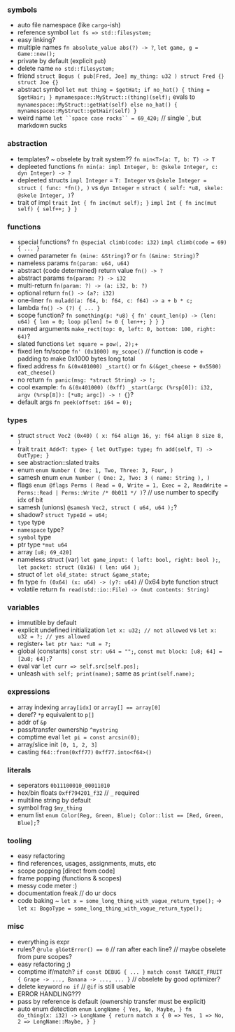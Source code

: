### symbols
- auto file namespace (like `cargo`-ish)
- reference symbol `let fs => std::filesystem;`
- easy linking?
- multiple names `fn absolute_value abs(?) -> ?`, `let game, g = Game::new();`
- private by default (explicit `pub`)
- delete name `no std::filesystem;`
- friend `struct Bogus ( pub[Fred, Joe] my_thing: u32 ) struct Fred {} struct Joe {}`
- abstract symbol `let mut thing = $getHat; if no_hat() { thing = $getHair; } mynamespace::MyStruct::(thing)(self);` evals to `mynamespace::MyStruct::getHat(self) else no_hat() { mynamespace::MyStruct::getHair(self) }`
- weird name `let ``space case rocks`` = 69_420;` // single `, but markdown sucks
### abstraction
- templates? ~ obselete by trait system?? `fn min<T>(a: T, b: T) -> T`
- depleeted functions `fn min(a: impl Integer, b: @skele Integer, c: dyn Integer) -> ?`
- depleeted structs `impl Integer` = `T: Integer` vs `@skele Integer = struct ( func: *fn(), )` vs `dyn Integer` = `struct ( self: *u8, skele: @skele Integer, )`?
- trait of impl `trait Int { fn inc(mut self); }` `impl Int { fn inc(mut self) { self++; } }`
### functions
- special functions? `fn @special climb(code: i32)` `impl climb(code = 69) { ... }`
- owned parameter `fn (mine: &String)`? or `fn (&mine: String)`?
- nameless params `fn(param: u64, u64)`
- abstract (code determined) return value `fn() -> ?`
- abstract params `fn(param: ?) -> i32`
- multi-return `fn(param: ?) -> (a: i32, b: ?)`
- optional return `fn() -> (a?: i32)`
- one-liner `fn muladd(a: f64, b: f64, c: f64) -> a + b * c;`
- lambda `fn() -> (?) { ... }`
- scope function? `fn something(p: *u8) { fn' count_len(p) -> (len: u64) { len = 0; loop p[len] != 0 { len++; } } }`
- named arguments `make_rect(top: 0, left: 0, bottom: 100, right: 64)`?
- slated functions `let square = pow(, 2);`+
- fixed len fn/scope `fn' (0x1000) my_scope()` // function is code + padding to make 0x1000 bytes long total
- fixed address `fn &(0x401000) _start()` or `fn &(&get_cheese + 0x5500) eat_cheese()`
- no return `fn panic(msg: *struct String) -> !;`
- cool example: `fn &(0x401000) (0xff) _start(argc (%rsp[0]): i32, argv (%rsp[8]): [*u8; argc]) -> ! {}`?
- default args `fn peek(offset: i64 = 0);`
### types
- struct `struct Vec2 (0x40) ( x: f64 align 16, y: f64 align 8 size 8, )`
- trait `trait Add<T: type> { let OutType: type; fn add(self, T) -> OutType; }`
- see abstraction::slated traits
- enum `enum Number ( One: 1, Two, Three: 3, Four, )`
- samesh enum `enum Number ( One: 2, Two: 3 ( name: String ), )`
- flags `enum @flags Perms ( Read = 0, Write = 1, Exec = 2, ReadWrite = Perms::Read | Perms::Write /* 0b011 */ )`? // use number to specify idx of bit
- samesh (unions) `@samesh Vec2, struct ( u64, u64 );`?
- shadow? `struct TypeId = u64;`
- `type` type
- `namespace` type?
- `symbol` type
- ptr type `*mut u64`
- array `[u8; 69_420]`
- nameless struct (var) `let game_input: ( left: bool, right: bool );`, `let packet: struct (0x16) ( len: u64 );`
- struct of `let old_state: struct &game_state;`
- fn type `fn (0x64) (x: u64) -> (y?: u64)` // 0x64 byte function struct
- volatile return `fn read(std::io::File) -> (mut contents: String)`
### variables
- immutible by default
- explicit undefined initialization `let x: u32; // not allowed` vs `let x: u32 = ?; // yes allowed`
- register+ `let ptr %ax: *u8 = ?;`
- global (constants) `const str: u64 = "";`, `const mut block: [u8; 64] = [2u8; 64];`?
- eval var `let curr => self.src[self.pos];`
- unleash `with self; print(name);` same as `print(self.name);`
### expressions
- array indexing `array[idx]` or `array[] == array[0]`
- deref? `*p` equivalent to `p[]`
- addr of `&p`
- pass/transfer ownership `^mystring`
- comptime eval `let pi = const arcsin(0);`
- array/slice init `[0, 1, 2, 3]`
- casting `f64::from(0xff77)` `0xff77.into<f64>()`
### literals
- seperators `0b11100010_00011010`
- hex/bin floats `0xff794201_f32` // `_` required
- multiline string by default
- symbol frag `$my_thing`
- enum list `enum Color(Reg, Green, Blue); Color::list == [Red, Green, Blue];`?
### tooling
- easy refactoring
- find references, usages, assignments, muts, etc
- scope popping [direct from code]
- frame popping (functions & scopes)
- messy code meter :)
- documentation freak // do ur docs
- code baking ~ `let x = some_long_thing_with_vague_return_type();` -> `let x: BogoType = some_long_thing_with_vague_return_type();`
### misc
- everything is expr
- rules? `@rule glGetError() == 0` // ran after each line? // maybe obselete from pure scopes?
- easy refactoring ;)
- comptime if/match? `if const DEBUG { ... }` `match const TARGET_FRUIT { Grape -> ..., Banana -> ..., ... }` // obselete by good optimizer?
- delete keyword `no if`  // `@if` is still usable
- ERROR HANDLING???
- pass by reference is default (ownership transfer must be explicit)
- auto enum detection `enum LongName { Yes, No, Maybe, } fn do_thing(x: i32) -> LongName { return match x { 0 => Yes, 1 => No, 2 => LongName::Maybe, } }`
